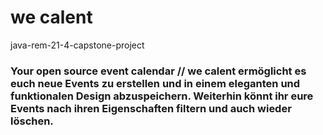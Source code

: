 # we calent
java-rem-21-4-capstone-project

### Your open source event calendar // we calent ermöglicht es euch neue Events zu erstellen und in einem eleganten und funktionalen Design abzuspeichern. Weiterhin könnt ihr eure Events nach ihren Eigenschaften filtern und auch wieder löschen.

